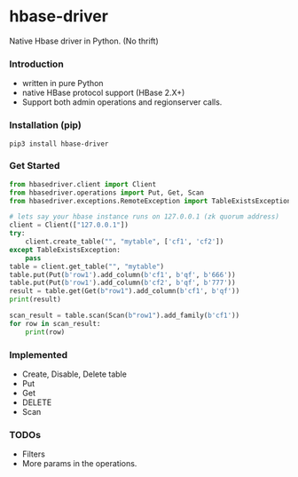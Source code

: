 # hbase-driver

Native Hbase driver in Python. (No thrift)

### Introduction

- written in pure Python
- native HBase protocol support (HBase 2.X+)
- Support both admin operations and regionserver calls.

### Installation (pip)

```
pip3 install hbase-driver
```

### Get Started

```python
from hbasedriver.client import Client
from hbasedriver.operations import Put, Get, Scan
from hbasedriver.exceptions.RemoteException import TableExistsException

# lets say your hbase instance runs on 127.0.0.1 (zk quorum address)
client = Client(["127.0.0.1"])
try:
    client.create_table("", "mytable", ['cf1', 'cf2'])
except TableExistsException:
    pass
table = client.get_table("", "mytable")
table.put(Put(b'row1').add_column(b'cf1', b'qf', b'666'))
table.put(Put(b'row1').add_column(b'cf2', b'qf', b'777'))
result = table.get(Get(b"row1").add_column(b'cf1', b'qf'))
print(result)

scan_result = table.scan(Scan(b"row1").add_family(b'cf1'))
for row in scan_result:
    print(row)
```

### Implemented

- Create, Disable, Delete table
- Put
- Get
- DELETE
- Scan

### TODOs

- Filters
- More params in the operations. 

